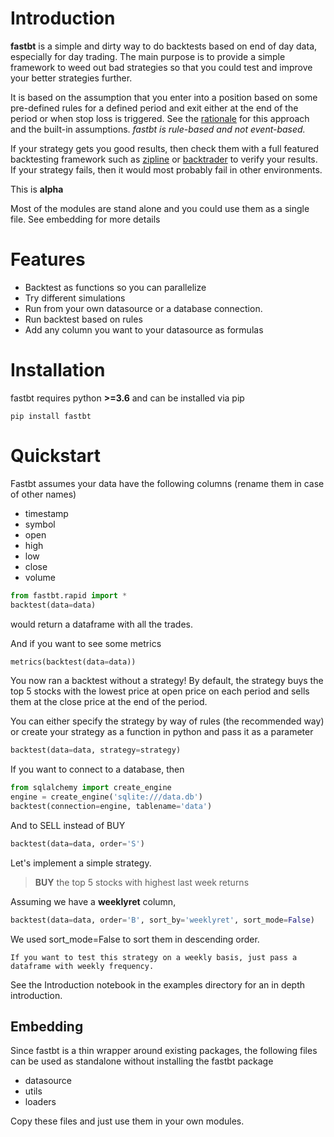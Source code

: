 # Introduction

**fastbt** is a simple and dirty way to do backtests based on end of day data, especially for day trading.
The main purpose is to provide a simple framework to weed out bad strategies so that you could test and improve your better strategies further.

It is based on the assumption that you enter into a position based on some pre-defined rules for a defined period and exit either at the end of the period or when stop loss is triggered. See the [rationale](https://github.com/uberdeveloper/fastbt/blob/master/docs/rationale.md) for this approach and the built-in assumptions. _fastbt is rule-based and not event-based._

If your strategy gets you good results, then check them with a full featured backtesting framework such as [zipline](http://www.zipline.io/) or [backtrader](https://www.backtrader.com/) to verify your results.
If your strategy fails, then it would most probably fail in other environments.

This is **alpha**

Most of the modules are stand alone and you could use them as a single file. See embedding for more details

# Features

-   Backtest as functions so you can parallelize
-   Try different simulations
-   Run from your own datasource or a database connection.
-   Run backtest based on rules
-   Add any column you want to your datasource as formulas

# Installation

fastbt requires python **>=3.6** and can be installed via pip

```
pip install fastbt
```

# Quickstart

Fastbt assumes your data have the following columns (rename them in case of other names)

-   timestamp
-   symbol
-   open
-   high
-   low
-   close
-   volume

```python
from fastbt.rapid import *
backtest(data=data)
```

would return a dataframe with all the trades.

And if you want to see some metrics

```python
metrics(backtest(data=data))
```

You now ran a backtest without a strategy! By default, the strategy buys the top 5 stocks with the lowest price at open price on each period and sells them at the close price at the end of the period.

You can either specify the strategy by way of rules (the recommended way) or create your strategy as a function in python and pass it as a parameter

```python
backtest(data=data, strategy=strategy)
```

If you want to connect to a database, then

```python
from sqlalchemy import create_engine
engine = create_engine('sqlite:///data.db')
backtest(connection=engine, tablename='data')
```

And to SELL instead of BUY

```python
backtest(data=data, order='S')
```

Let's implement a simple strategy.

> **BUY** the top 5 stocks with highest last week returns

Assuming we have a **weeklyret** column,

```python
backtest(data=data, order='B', sort_by='weeklyret', sort_mode=False)
```

We used sort_mode=False to sort them in descending order.

    If you want to test this strategy on a weekly basis, just pass a dataframe with weekly frequency.

See the Introduction notebook in the examples directory for an in depth introduction.

## Embedding

Since fastbt is a thin wrapper around existing packages, the following files can be used as standalone without installing the fastbt package

-   datasource
-   utils
-   loaders

Copy these files and just use them in your own modules.
